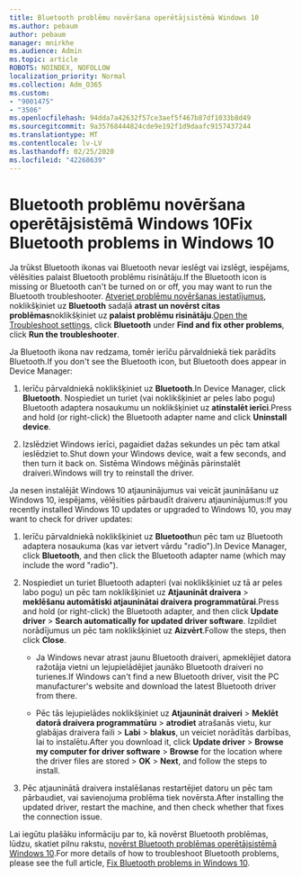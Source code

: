 ```yaml
---
title: Bluetooth problēmu novēršana operētājsistēmā Windows 10
ms.author: pebaum
author: pebaum
manager: mnirkhe
ms.audience: Admin
ms.topic: article
ROBOTS: NOINDEX, NOFOLLOW
localization_priority: Normal
ms.collection: Adm_O365
ms.custom:
- "9001475"
- "3506"
ms.openlocfilehash: 94dda7a42632f57ce3aef5f467b87df1033b8d49
ms.sourcegitcommit: 9a35768444824cde9e192f1d9daafc9157437244
ms.translationtype: MT
ms.contentlocale: lv-LV
ms.lasthandoff: 02/25/2020
ms.locfileid: "42268639"
---
```

# <a name="fix-bluetooth-problems-in-windows-10"></a><span data-ttu-id="61ffe-102">Bluetooth problēmu novēršana operētājsistēmā Windows 10</span><span class="sxs-lookup"><span data-stu-id="61ffe-102">Fix Bluetooth problems in Windows 10</span></span>

<span data-ttu-id="61ffe-103">Ja trūkst Bluetooth ikonas vai Bluetooth nevar ieslēgt vai izslēgt, iespējams, vēlēsities palaist Bluetooth problēmu risinātāju.</span><span class="sxs-lookup"><span data-stu-id="61ffe-103">If the Bluetooth icon is missing or Bluetooth can't be turned on or off, you may want to run the Bluetooth troubleshooter.</span></span> <span data-ttu-id="61ffe-104">[Atveriet problēmu novēršanas iestatījumus](ms-settings:troubleshoot), noklikšķiniet uz **Bluetooth** sadaļā **atrast un novērst citas problēmas**noklikšķiniet uz **palaist problēmu risinātāju**.</span><span class="sxs-lookup"><span data-stu-id="61ffe-104">[Open the Troubleshoot settings](ms-settings:troubleshoot), click **Bluetooth** under **Find and fix other problems**, click **Run the troubleshooter**.</span></span>

<span data-ttu-id="61ffe-105">Ja Bluetooth ikona nav redzama, tomēr ierīču pārvaldniekā tiek parādīts Bluetooth.</span><span class="sxs-lookup"><span data-stu-id="61ffe-105">If you don't see the Bluetooth icon, but Bluetooth does appear in Device Manager:</span></span>

1. <span data-ttu-id="61ffe-106">Ierīču pārvaldniekā noklikšķiniet uz **Bluetooth**.</span><span class="sxs-lookup"><span data-stu-id="61ffe-106">In Device Manager, click **Bluetooth**.</span></span> <span data-ttu-id="61ffe-107">Nospiediet un turiet (vai noklikšķiniet ar peles labo pogu) Bluetooth adaptera nosaukumu un noklikšķiniet uz **atinstalēt ierīci**.</span><span class="sxs-lookup"><span data-stu-id="61ffe-107">Press and hold (or right-click) the Bluetooth adapter name and click **Uninstall device**.</span></span>

2. <span data-ttu-id="61ffe-108">Izslēdziet Windows ierīci, pagaidiet dažas sekundes un pēc tam atkal ieslēdziet to.</span><span class="sxs-lookup"><span data-stu-id="61ffe-108">Shut down your Windows device, wait a few seconds, and then turn it back on.</span></span> <span data-ttu-id="61ffe-109">Sistēma Windows mēģinās pārinstalēt draiveri.</span><span class="sxs-lookup"><span data-stu-id="61ffe-109">Windows will try to reinstall the driver.</span></span>

<span data-ttu-id="61ffe-110">Ja nesen instalējāt Windows 10 atjauninājumus vai veicāt jaunināšanu uz Windows 10, iespējams, vēlēsities pārbaudīt draiveru atjauninājumus:</span><span class="sxs-lookup"><span data-stu-id="61ffe-110">If you recently installed Windows 10 updates or upgraded to Windows 10, you may want to check for driver updates:</span></span>

1. <span data-ttu-id="61ffe-111">Ierīču pārvaldniekā noklikšķiniet uz **Bluetooth**un pēc tam uz Bluetooth adaptera nosaukuma (kas var ietvert vārdu "radio").</span><span class="sxs-lookup"><span data-stu-id="61ffe-111">In Device Manager, click **Bluetooth**, and then click the Bluetooth adapter name (which may include the word "radio").</span></span>

2. <span data-ttu-id="61ffe-112">Nospiediet un turiet Bluetooth adapteri (vai noklikšķiniet uz tā ar peles labo pogu) un pēc tam noklikšķiniet uz **Atjaunināt draivera** > **meklēšanu automātiski atjauninātai draivera programmatūrai**.</span><span class="sxs-lookup"><span data-stu-id="61ffe-112">Press and hold (or right-click) the Bluetooth adapter, and then click **Update driver** > **Search automatically for updated driver software**.</span></span> <span data-ttu-id="61ffe-113">Izpildiet norādījumus un pēc tam noklikšķiniet uz **Aizvērt**.</span><span class="sxs-lookup"><span data-stu-id="61ffe-113">Follow the steps, then click **Close**.</span></span>

      - <span data-ttu-id="61ffe-114">Ja Windows nevar atrast jaunu Bluetooth draiveri, apmeklējiet datora ražotāja vietni un lejupielādējiet jaunāko Bluetooth draiveri no turienes.</span><span class="sxs-lookup"><span data-stu-id="61ffe-114">If Windows can't find a new Bluetooth driver, visit the PC manufacturer's website and download the latest Bluetooth driver from there.</span></span>

    - <span data-ttu-id="61ffe-115">Pēc tās lejupielādes noklikšķiniet uz **Atjaunināt draiveri** > **Meklēt datorā draivera programmatūru** > **atrodiet** atrašanās vietu, kur glabājas draivera faili > **Labi** > **blakus**, un veiciet norādītās darbības, lai to instalētu.</span><span class="sxs-lookup"><span data-stu-id="61ffe-115">After you download it, click **Update driver** > **Browse my computer for driver software** > **Browse** for the location where the driver files are stored > **OK** > **Next**, and follow the steps to install.</span></span>

3. <span data-ttu-id="61ffe-116">Pēc atjauninātā draivera instalēšanas restartējiet datoru un pēc tam pārbaudiet, vai savienojuma problēma tiek novērsta.</span><span class="sxs-lookup"><span data-stu-id="61ffe-116">After installing the updated driver, restart the machine, and then check whether that fixes the connection issue.</span></span>

<span data-ttu-id="61ffe-117">Lai iegūtu plašāku informāciju par to, kā novērst Bluetooth problēmas, lūdzu, skatiet pilnu rakstu, [novērst Bluetooth problēmas operētājsistēmā Windows 10](https://support.microsoft.com/help/14169/windows-10-fix-bluetooth-problems).</span><span class="sxs-lookup"><span data-stu-id="61ffe-117">For more details of how to troubleshoot Bluetooth problems, please see the full article, [Fix Bluetooth problems in Windows 10](https://support.microsoft.com/help/14169/windows-10-fix-bluetooth-problems).</span></span>

